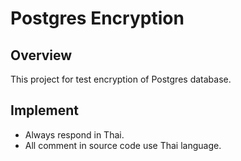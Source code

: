 # Postgres Encryption
## Overview
This project for test encryption of Postgres database.

## Implement
- Always respond in Thai.
- All comment in source code use Thai language.